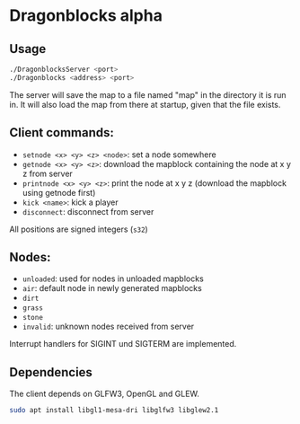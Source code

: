 # Dragonblocks alpha

## Usage
```bash
./DragonblocksServer <port>
./Dragonblocks <address> <port>
```

The server will save the map to a file named "map" in the directory it is run in. It will also load the map from there at startup, given that the file exists.

## Client commands:
- `setnode <x> <y> <z> <node>`: set a node somewhere
- `getnode <x> <y> <z>`: download the mapblock containing the node at x y z from server
- `printnode <x> <y> <z>`: print the node at x y z (download the mapblock using getnode first)
- `kick <name>`: kick a player
- `disconnect`: disconnect from server

All positions are signed integers (`s32`)

## Nodes:
- `unloaded`: used for nodes in unloaded mapblocks
- `air`: default node in newly generated mapblocks
- `dirt`
- `grass`
- `stone`
- `invalid`: unknown nodes received from server

Interrupt handlers for SIGINT und SIGTERM are implemented.

## Dependencies

The client depends on GLFW3, OpenGL and GLEW.
```bash
sudo apt install libgl1-mesa-dri libglfw3 libglew2.1
```
